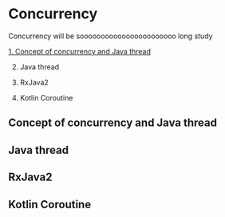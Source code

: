 # Concurrency
Concurrency will be sooooooooooooooooooooooo long study

[1. Concept of concurrency and Java thread](#Conecpt-of-concurrency-and-Java-thread)

2. Java thread

3. RxJava2

4. Kotlin Coroutine



## Concept of concurrency and Java thread

## Java thread

## RxJava2

## Kotlin Coroutine
